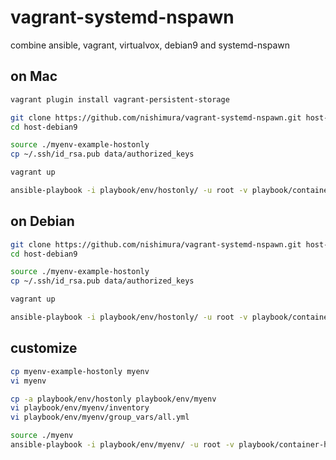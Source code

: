 # vagrant-systemd-nspawn
combine ansible, vagrant, virtualvox, debian9 and systemd-nspawn


## on Mac
```bash
vagrant plugin install vagrant-persistent-storage
```


```bash
git clone https://github.com/nishimura/vagrant-systemd-nspawn.git host-debian9
cd host-debian9

source ./myenv-example-hostonly
cp ~/.ssh/id_rsa.pub data/authorized_keys

vagrant up

ansible-playbook -i playbook/env/hostonly/ -u root -v playbook/container-host.yml
```

## on Debian

```bash
git clone https://github.com/nishimura/vagrant-systemd-nspawn.git host-debian9
cd host-debian9

source ./myenv-example-hostonly
cp ~/.ssh/id_rsa.pub data/authorized_keys

vagrant up

ansible-playbook -i playbook/env/hostonly/ -u root -v playbook/container-host.yml
```

## customize
```bash
cp myenv-example-hostonly myenv
vi myenv

cp -a playbook/env/hostonly playbook/env/myenv
vi playbook/env/myenv/inventory
vi playbook/env/myenv/group_vars/all.yml

source ./myenv
ansible-playbook -i playbook/env/myenv/ -u root -v playbook/container-host.yml
```
